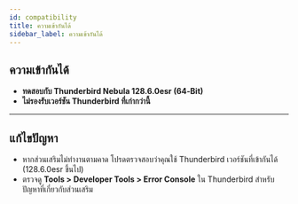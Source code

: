```yaml
---
id: compatibility
title: ความเข้ากันได้
sidebar_label: ความเข้ากันได้
---
```


## ความเข้ากันได้

- **ทดสอบกับ Thunderbird Nebula 128.6.0esr (64‑Bit)**
- **ไม่รองรับเวอร์ชัน Thunderbird ที่เก่ากว่านี้**

---

## แก้ไขปัญหา

- หากส่วนเสริมไม่ทำงานตามคาด โปรดตรวจสอบว่าคุณใช้ Thunderbird เวอร์ชันที่เข้ากันได้ (128.6.0esr ขึ้นไป)
- ตรวจดู **Tools > Developer Tools > Error Console** ใน Thunderbird สำหรับปัญหาที่เกี่ยวกับส่วนเสริม

